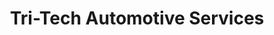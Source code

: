 ---
title: "Tri-Tech Automotive Services"
url: /downingtown/tri-tech-automotive-services/
shop: Autowerkstatt
---